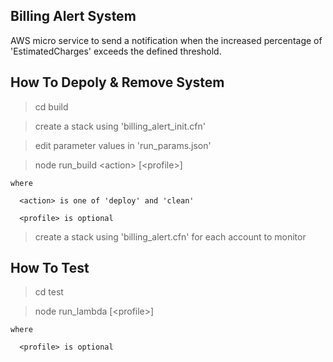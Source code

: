 
## Billing Alert System

AWS micro service to send a notification when the increased percentage of 'EstimatedCharges' exceeds the defined threshold.


## How To Depoly & Remove System

  > cd build

  > create a stack using 'billing_alert_init.cfn'

  > edit parameter values in 'run_params.json'

  > node run_build \<action\> [\<profile\>]

    where

      <action> is one of 'deploy' and 'clean'

      <profile> is optional

  > create a stack using 'billing_alert.cfn' for each account to monitor


## How To Test

  > cd test

  > node run_lambda [\<profile\>]

    where

      <profile> is optional
